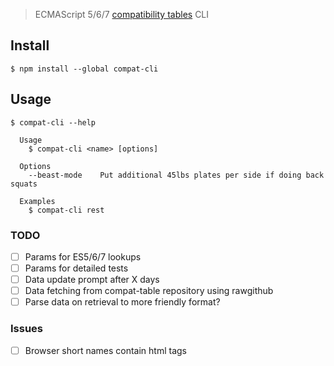 > ECMAScript 5/6/7 [compatibility tables](https://github.com/kangax/compat-table) CLI

## Install

```
$ npm install --global compat-cli
```

## Usage

```
$ compat-cli --help

  Usage
    $ compat-cli <name> [options]

  Options
    --beast-mode    Put additional 45lbs plates per side if doing back squats

  Examples
    $ compat-cli rest
```

### TODO

- [ ] Params for ES5/6/7 lookups
- [ ] Params for detailed tests
- [ ] Data update prompt after X days
- [ ] Data fetching from compat-table repository using rawgithub
- [ ] Parse data on retrieval to more friendly format?

### Issues

- [ ] Browser short names contain html tags
